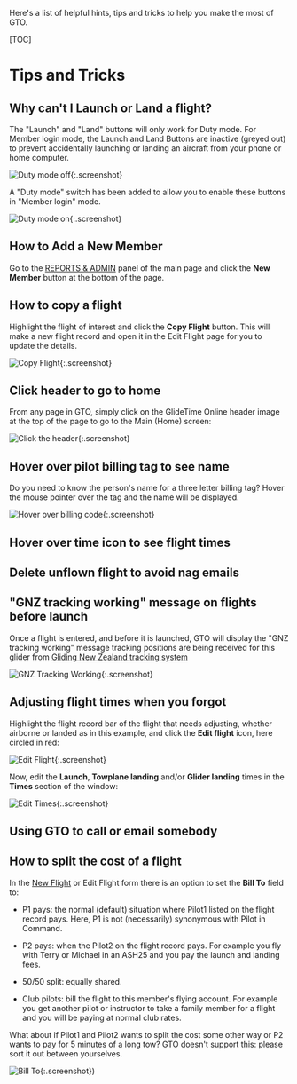 Here's a list of helpful hints, tips and tricks to help you make the most of GTO.

[TOC]

# Tips and Tricks

## Why can't I Launch or Land a flight?

The "Launch" and "Land" buttons will only work for Duty mode.  For Member login mode, the Launch and Land Buttons are inactive (greyed out) to prevent accidentally launching or landing an aircraft from your phone or home computer.  

![Duty mode off](./assets/images/GTO_Duty_mode_off.png){:.screenshot}

A "Duty mode" switch has been added to allow you to enable these buttons in "Member login" mode.

![Duty mode on](./assets/images/GTO_Duty_mode_on.png){:.screenshot}

## How to Add a New Member

Go to the [REPORTS & ADMIN](./Reports_admin.md) panel of the main page and click the **New Member** button at the bottom of the page.

## How to copy a flight

Highlight the flight of interest and click the **Copy Flight** button.  This will make a new flight record and open it in the Edit Flight page for you to update the details.

![Copy Flight](./assets/images/GTO_Copy_Flight.png){:.screenshot}

## Click header to go to home

From any page in GTO, simply click on the GlideTime Online header image at the top of the page to go to the Main (Home) screen:

![Click the header](./assets/images/GTO_Click_Header_Snippet.png){:.screenshot}

## Hover over pilot billing tag to see name

Do you need to know the person's name for a three letter billing tag?  Hover the mouse pointer over the tag and the name will be displayed.

![Hover over billing code](./assets/images/GTO_Hover_Billing_Tag.png){:.screenshot}

## Hover over time icon to see flight times

## Delete unflown flight to avoid nag emails

## "GNZ tracking working" message on flights before launch

Once a flight is entered, and before it is launched, GTO will display the "GNZ tracking working" message tracking positions are being received for this glider from [Gliding New Zealand tracking system](https://gliding.net.nz/tracking)

![GNZ Tracking Working](./assets/images/GTO_GNZ_Tracking_Working.png){:.screenshot}

## Adjusting flight times when you forgot

Highlight the flight record bar of the flight that needs adjusting, whether airborne or landed as in this example, and click the **Edit flight** icon, here circled in red:

![Edit Flight](./assets/images/GTO_GliderLanded-Edit.png){:.screenshot}

Now, edit the **Launch**, **Towplane landing**  and/or **Glider landing** times in the **Times** section of the window:

![Edit Times](./assets/images/GTO_Edit_Towplane_Landing.png){:.screenshot}

## Using GTO to call or email somebody

## How to split the cost of a flight

In the [New Flight](./New_flight.md) or Edit Flight form there is an option to set the **Bill To** field to:

- P1 pays: the normal (default) situation where Pilot1 listed on the flight record pays.  Here, P1 is not (necessarily) synonymous with Pilot in Command.

- P2 pays: when the Pilot2 on the flight record pays.  For example you fly with Terry or Michael in an ASH25 and you pay the launch and landing fees.

- 50/50 split: equally shared.

- Club pilots: bill the flight to this member's flying account.  For example you get another pilot or instructor to take a family member for a flight and you will be paying at normal club rates.

What about if Pilot1 and Pilot2 wants to split the cost some other way or P2 wants to pay for 5 minutes of a long tow?  GTO doesn't support this: please sort it out between yourselves.

![Bill To](./assets/images/GTO_Bill_To.png){:.screenshot})
